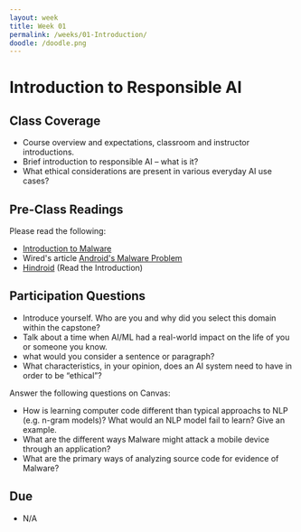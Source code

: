 ```yaml
---
layout: week
title: Week 01
permalink: /weeks/01-Introduction/
doodle: /doodle.png
---
```


# Introduction to Responsible AI
## Class Coverage
* Course overview and expectations, classroom and instructor introductions. 
* Brief introduction to responsible AI – what is it? 
* What ethical considerations are present in various everyday AI use cases? 

## Pre-Class Readings
Please read the following:
* [Introduction to Malware](https://www.greycampus.com/blog/information-security/introduction-to-malware-definition-attacks-types-and-analysis)
* Wired's article [Android's Malware Problem](https://www.wired.com/story/android-malware-app-defense-alliance/)
* [Hindroid](https://www.cse.ust.hk/~yqsong/papers/2017-KDD-HINDROID.pdf)
  (Read the Introduction)

## Participation Questions

* Introduce yourself. Who are you and why did you select this domain within the capstone?
* Talk about a time when AI/ML had a real-world impact on the life of you or someone you know. 
* what would you consider a sentence or paragraph?
* What characteristics, in your opinion, does an AI system need to have in order to be “ethical”?

Answer the following questions on Canvas:

* How is learning computer code different than typical approachs to
  NLP (e.g. n-gram models)? What would an NLP model fail to learn?
  Give an example.
* What are the different ways Malware might attack a mobile device
  through an application?
* What are the primary ways of analyzing source code for evidence of Malware?

## Due
* N/A
